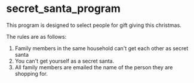 # secret_santa_program

This program is designed to select people for gift giving this christmas. 

The rules are as follows:
1. Family members in the same household can't get each other as secret santa
2. You can't get yourself as a secret santa. 
3. All family members are emailed the name of the person they are shopping for. 
